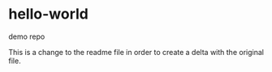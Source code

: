 # hello-world
demo repo

This is a change to the readme file in order to create a delta with the original file.
